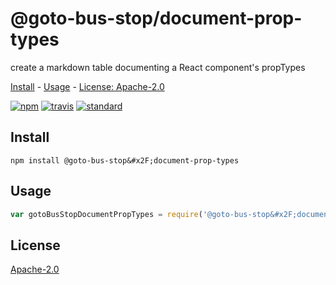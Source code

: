 # @goto-bus-stop&#x2F;document-prop-types

create a markdown table documenting a React component&#39;s propTypes

[Install](#install) - [Usage](#usage) - [License: Apache-2.0](#license)

[![npm][npm-image]][npm-url]
[![travis][travis-image]][travis-url]
[![standard][standard-image]][standard-url]

[npm-image]: https://img.shields.io/npm/v/@goto-bus-stop&#x2F;document-prop-types.svg?style=flat-square
[npm-url]: https://www.npmjs.com/package/@goto-bus-stop&#x2F;document-prop-types
[travis-image]: https://img.shields.io/travis/goto-bus-stop/@goto-bus-stop&#x2F;document-prop-types.svg?style=flat-square
[travis-url]: https://travis-ci.org/goto-bus-stop/@goto-bus-stop&#x2F;document-prop-types
[standard-image]: https://img.shields.io/badge/code%20style-standard-brightgreen.svg?style=flat-square
[standard-url]: http://npm.im/standard

## Install

```
npm install @goto-bus-stop&#x2F;document-prop-types
```

## Usage

```js
var gotoBusStopDocumentPropTypes = require('@goto-bus-stop&#x2F;document-prop-types')
```

## License

[Apache-2.0](LICENSE.md)
